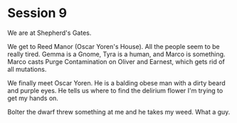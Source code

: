 # Session 9

We are at Shepherd's Gates. 

We get to Reed Manor (Oscar Yoren's House). All the people seem to be really tired. Gemma is a Gnome, Tyra is a human, and Marco is something. Marco casts Purge Contamination on Oliver and Earnest, which gets rid of all mutations.

We finally meet Oscar Yoren. He is a balding obese man with a dirty beard and purple eyes. He tells us where to find the delirium flower I'm trying to get my hands on.

Bolter the dwarf threw something at me and he takes my weed. What a guy.
